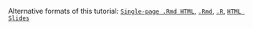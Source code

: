 Alternative formats of this tutorial:
[`Single-page .Rmd HTML`](https://htmlpreview.github.io/?https://github.com/tgirke/GEN242/blob/master/vignettes/11_RNAseqWorkflow/systemPipeRNAseq.html),
[`.Rmd`](https://raw.githubusercontent.com/tgirke/GEN242/master/vignettes/11_RNAseqWorkflow/systemPipeRNAseq.Rmd),
[`.R`](https://raw.githubusercontent.com/tgirke/GEN242/master/vignettes/11_RNAseqWorkflow/systemPipeRNAseq.R),
[`HTML Slides`](http://girke.bioinformatics.ucr.edu/GEN242/mydoc/systemPipeRslides.html)
